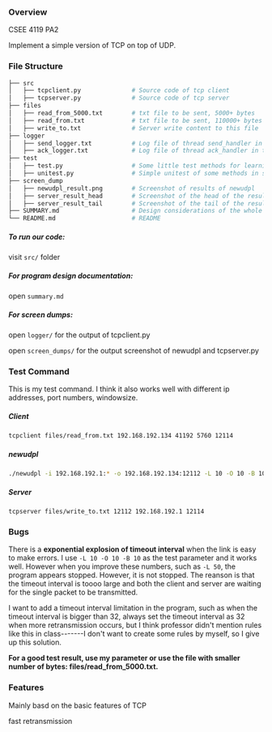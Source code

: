 ### Overview

CSEE 4119 PA2

Implement a simple version of TCP on top of UDP.

### File Structure

```bash
├── src					 
│   ├── tcpclient.py              # Source code of tcp client
│   ├── tcpserver.py			  # Source code of tcp server
├── files							
│   ├── read_from_5000.txt		  # txt file to be sent, 5000+ bytes
│   ├── read_from.txt			  # txt file to be sent, 110000+ bytes
│   ├── write_to.txt			  # Server write content to this file
├── logger
│   ├── send_logger.txt			  # Log file of thread send_handler in tcpclient.py
│   ├── ack_logger.txt			  # Log file of thread ack_handler in tcpclient.py
├── test
│   ├── test.py					  # Some little test methods for learning, you can ignore it.
│   ├── unitest.py				  # Simple unitest of some methods in src/, you can ignore it.
├── screen_dump
│   ├── newudpl_result.png		  # Screenshot of results of newudpl
│   ├── server_result_head		  # Screenshot of the head of the results of tcpserver.py
│   ├── server_result_tail		  # Screenshot of the tail of the results of tcpserver.py
├── SUMMARY.md				 	  # Design considerations of the whole program
└── README.md				      # README	
```

##### To run our code:

visit `src/` folder

##### For program design documentation:

open `summary.md`

##### For screen dumps:

open `logger/` for the output of tcpclient.py 

open `screen_dumps/` for the output screenshot of newudpl and tcpserver.py

### Test Command

This is my test command. I think it also works well with different ip addresses, port numbers, windowsize. 

##### Client

```bash
tcpclient files/read_from.txt 192.168.192.134 41192 5760 12114
```

##### newudpl

```bash
./newudpl -i 192.168.192.1:* -o 192.168.192.134:12112 -L 10 -O 10 -B 10
```

##### Server

```
tcpserver files/write_to.txt 12112 192.168.192.1 12114
```

### Bugs

There is a **exponential explosion of timeout interval** when the link is easy to make errors. I use `-L 10 -O 10 -B 10` as the test parameter and it works well. However when you improve these numbers, such as `-L 50`, the program appears stopped. However, it is not stopped. The reanson is that the timeout interval is toooo large and both the client and server are waiting for the single packet to be transmitted.

I want to add a timeout interval limitation in the program, such as when the  timeout interval is bigger than 32, always set the timeout interval as 32 when more retransmission occurs, but I think professor didn't mention rules like this in class-------I don't want to create some rules by myself, so I give up this solution. 

**For a good test result, use my parameter or use the file with smaller number of bytes: files/read_from_5000.txt.**

### Features

Mainly basd on the basic features of TCP	

fast retransmission



